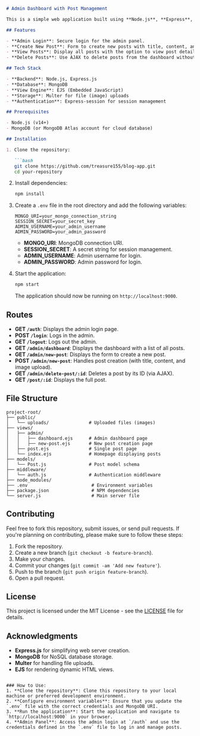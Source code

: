 
```markdown
# Admin Dashboard with Post Management

This is a simple web application built using **Node.js**, **Express**, **MongoDB**, and **EJS** for managing blog posts. The dashboard allows an admin to create, view, and delete posts, with support for uploading images.

## Features

- **Admin Login**: Secure login for the admin panel.
- **Create New Post**: Form to create new posts with title, content, and image.
- **View Posts**: Display all posts with the option to view post details.
- **Delete Posts**: Use AJAX to delete posts from the dashboard without reloading the page.

## Tech Stack

- **Backend**: Node.js, Express.js
- **Database**: MongoDB
- **View Engine**: EJS (Embedded JavaScript)
- **Storage**: Multer for file (image) uploads
- **Authentication**: Express-session for session management

## Prerequisites

- Node.js (v14+)
- MongoDB (or MongoDB Atlas account for cloud database)

## Installation

1. Clone the repository:

   ```bash
   git clone https://github.com/treasure155/blog-app.git
   cd your-repository
   ```

2. Install dependencies:

   ```bash
   npm install
   ```

3. Create a `.env` file in the root directory and add the following variables:

   ```env
   MONGO_URI=your_mongo_connection_string
   SESSION_SECRET=your_secret_key
   ADMIN_USERNAME=your_admin_username
   ADMIN_PASSWORD=your_admin_password
   ```

   - **MONGO_URI**: MongoDB connection URI.
   - **SESSION_SECRET**: A secret string for session management.
   - **ADMIN_USERNAME**: Admin username for login.
   - **ADMIN_PASSWORD**: Admin password for login.

4. Start the application:

   ```bash
   npm start
   ```

   The application should now be running on `http://localhost:9000`.

## Routes

- **GET `/auth`**: Displays the admin login page.
- **POST `/login`**: Logs in the admin.
- **GET `/logout`**: Logs out the admin.
- **GET `/admin/dashboard`**: Displays the dashboard with a list of all posts.
- **GET `/admin/new-post`**: Displays the form to create a new post.
- **POST `/admin/new-post`**: Handles post creation (with title, content, and image upload).
- **GET `/admin/delete-post/:id`**: Deletes a post by its ID (via AJAX).
- **GET `/post/:id`**: Displays the full post.

## File Structure

```
project-root/
├── public/
│   └── uploads/               # Uploaded files (images)
├── views/
│   ├── admin/
│   │   ├── dashboard.ejs      # Admin dashboard page
│   │   ├── new-post.ejs       # New post creation page
│   ├── post.ejs               # Single post page
│   └── index.ejs              # Homepage displaying posts
├── models/
│   └── Post.js                # Post model schema
├── middleware/
│   └── auth.js                # Authentication middleware
├── node_modules/
├── .env                        # Environment variables
├── package.json                # NPM dependencies
└── server.js                   # Main server file
```

## Contributing

Feel free to fork this repository, submit issues, or send pull requests. If you're planning on contributing, please make sure to follow these steps:

1. Fork the repository.
2. Create a new branch (`git checkout -b feature-branch`).
3. Make your changes.
4. Commit your changes (`git commit -am 'Add new feature'`).
5. Push to the branch (`git push origin feature-branch`).
6. Open a pull request.

## License

This project is licensed under the MIT License - see the [LICENSE](LICENSE) file for details.

## Acknowledgments

- **Express.js** for simplifying web server creation.
- **MongoDB** for NoSQL database storage.
- **Multer** for handling file uploads.
- **EJS** for rendering dynamic HTML views.
```

### How to Use:
1. **Clone the repository**: Clone this repository to your local machine or preferred development environment.
2. **Configure environment variables**: Ensure that you update the `.env` file with the correct credentials and MongoDB URI.
3. **Run the application**: Start the application and navigate to `http://localhost:9000` in your browser.
4. **Admin Panel**: Access the admin login at `/auth` and use the credentials defined in the `.env` file to log in and manage posts.

